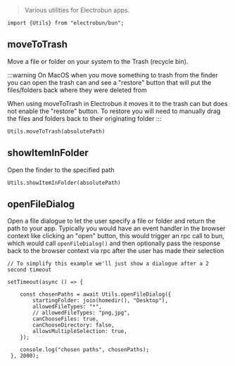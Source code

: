 > Various utilities for Electrobun apps.

```
import {Utils} from "electrobun/bun";

```

## moveToTrash

Move a file or folder on your system to the Trash (recycle bin).

:::warning
On MacOS when you move something to trash from the finder you can open the trash can and see a "restore" button that will put the files/folders back where they were deleted from

When using moveToTrash in Electrobun it moves it to the trash can but does not enable the "restore" button. To restore you will need to manually drag the files and folders back to their originating folder
:::

```
Utils.moveToTrash(absolutePath)
```

## showItemInFolder

Open the finder to the specified path

```
Utils.showItemInFolder(absolutePath)
```

## openFileDialog

Open a file dialogue to let the user specify a file or folder and return the path to your app. Typically you would have an event handler in the browser context like clicking an "open" button, this would trigger an rpc call to bun, which would call `openFileDialog()` and then optionally pass the response back to the browser context via rpc after the user has made their selection

```
// To simplify this example we'll just show a dialogue after a 2 second timeout

setTimeout(async () => {

    const chosenPaths = await Utils.openFileDialog({
        startingFolder: join(homedir(), "Desktop"),
        allowedFileTypes: "*",
        // allowedFileTypes: "png,jpg",
        canChooseFiles: true,
        canChooseDirectory: false,
        allowsMultipleSelection: true,
    });

    console.log("chosen paths", chosenPaths);
 }, 2000);

```
